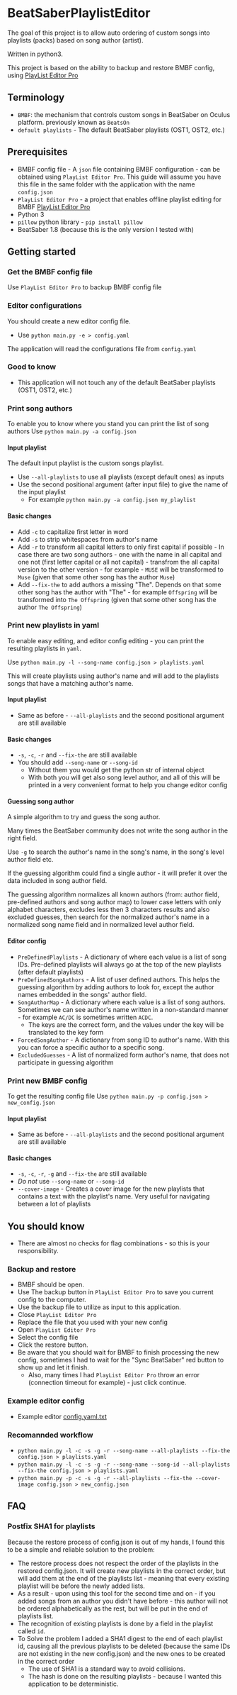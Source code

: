# BeatSaberPlaylistEditor
The goal of this project is to allow auto ordering of custom songs into playlists (packs) based on song author (artist).

Written in python3.

This project is based on the ability to backup and restore BMBF config, using [PlayList Editor Pro](http://beatsaberquest.com/playlisteditorpro/)
## Terminology
* `BMBF`: the mechanism that controls custom songs in BeatSaber on Oculus platform. previously known as `BeatsOn`
* `default playlists` - The default BeatSaber playlists (OST1, OST2, etc.)
## Prerequisites
* BMBF config file - A `json` file containing BMBF configuration - can be obtained using `PlayList Editor Pro`. This guide will assume you have this file in the same folder with the application with the name `config.json`
* `PlayList Editor Pro` - a project that enables offline playlist editing for BMBF [PlayList Editor Pro](http://beatsaberquest.com/playlisteditorpro/)
* Python 3
* `pillow` python library - `pip install pillow`
* BeatSaber 1.8 (because this is the only version I tested with)
## Getting started
### Get the BMBF config file
Use `PlayList Editor Pro` to backup BMBF config file
### Editor configurations
You should create a new editor config file.
* Use `python main.py -e > config.yaml`

The application will read the configurations file from `config.yaml`
### Good to know
* This application will not touch any of the default BeatSaber playlists (OST1, OST2, etc.)
### Print song authors
To enable you to know where you stand you can print the list of song authors
Use `python main.py -a config.json`
#### Input playlist
The default input playlist is the custom songs playlist.
* Use `--all-playlists` to use all playlists (except default ones) as inputs
* Use the second positional argument (after input file) to give the name of the input playlist
    * For example `python main.py -a config.json my_playlist`
#### Basic changes
* Add `-c` to capitalize first letter in word
* Add `-s` to strip whitespaces from author's name
* Add `-r` to transform all capital letters to only first capital if possible - In case there are two song authors - one with the name in all capital  and one not (first letter capital or all not capital) - transfrom the all capital version to the other version - for example - `MUSE` will be transformed to `Muse` (given that some other song has the author `Muse`)
* Add `--fix-the` to add authors a missing "The". Depends on that some other song has the author with "The" - for example `Offspring` will be transformed into `The Offspring` (given that some other song has the author `The Offspring`)
### Print new playlists in yaml
To enable easy editing, and editor config editing - you can print the resulting playlists in `yaml`.

Use `python main.py -l --song-name config.json > playlists.yaml`

This will create playlists using author's name and will add to the playlists songs that have a matching author's name.
#### Input playlist
* Same as before - `--all-playlists` and the second positional argument are still available
#### Basic changes
* `-s`, `-c`, `-r` and `--fix-the` are still available
* You should add `--song-name` or `--song-id`
    * Without them you would get the python str of internal object
    * With both you will get also song level author, and all of this will be printed in a very convenient format to help you change editor config
#### Guessing song author
A simple algorithm to try and guess the song author.

Many times the BeatSaber community does not write the song author in the right field.

Use `-g` to search the author's name in the song's name, in the song's level author field etc.

If the guessing algorithm could find a single author - it will prefer it over the data included in song author field.

The guessing algorithm normalizes all known authors (from: author field, pre-defined authors and song author map) to lower case letters with only alphabet characters, excludes less then 3 characters results and also excluded guesses, then search for the normalized author's name in a normalized song name field and in normalized level author field.
#### Editor config
* `PreDefinedPlaylists` - A dictionary of where each value is a list of song IDs. Pre-defined playlists will always go at the top of the new playlists (after default playlists)
* `PreDefinedSongAuthors` - A list of user defined authors. This helps the guessing algorithm by adding authors to look for, except the author names embedded in the songs' author field.
* `SongAuthorMap` - A dictionary where each value is a list of song authors. Sometimes we can see author's name written in a non-standard manner - for example `AC/DC` is sometimes written `ACDC`.
    * The keys are the correct form, and the values under the key will be translated to the key form
* `ForcedSongAuthor` - A dictionary from song ID to author's name. With this you can force a specific author to a specific song.
* `ExcludedGuesses` - A list of normalized form author's name, that does not participate in guessing algorithm
### Print new BMBF config
To get the resulting config file
Use `python main.py -p config.json > new_config.json`
#### Input playlist
* Same as before - `--all-playlists` and the second positional argument are still available
#### Basic changes
* `-s`, `-c`, `-r`, `-g` and `--fix-the` are still available
* *Do not* use `--song-name` or `--song-id`
* `--cover-image` - Creates a cover image for the new playlists that contains a text with the playlist's name. Very useful for navigating between a lot of playlists

## You should know
* There are almost no checks for flag combinations - so this is your responsibility.
### Backup and restore
* BMBF should be open.
* Use The backup button in `PlayList Editor Pro` to save you current config to the computer.
* Use the backup file to utilize as input to this application.
* Close `PlayList Editor Pro`
* Replace the file that you used with your new config
* Open `PlayList Editor Pro`
* Select the config file
* Click the restore button.
* Be aware that you should wait for BMBF to finish processing the new config, sometimes I had to wait for the "Sync BeatSaber" red button to show up and let it finish.
    * Also, many times I had `PlayList Editor Pro` throw an error (connection timeout for example) - just click continue.
### Example editor config
* Example editor [config.yaml.txt](https://github.com/siryoav/BeatSaberPlaylistEditor/files/4464453/config.yam.txt)
### Recomannded workflow
* `python main.py -l -c -s -g -r --song-name --all-playlists --fix-the config.json > playlists.yaml`
* `python main.py -l -c -s -g -r --song-name --song-id --all-playlists --fix-the config.json > playlists.yaml`
* `python main.py -p -c -s -g -r --all-playlists --fix-the --cover-image config.json > new_config.json`

## FAQ
### Postfix SHA1 for playlists
Because the restore process of config.json is out of my hands, I found this to be a simple and reliable solution to the problem:
* The restore process does not respect the order of the playlists in the restored config.json. It will create new playlists in the correct order, but will add them at the end of the playlists list - meaning that every existing playlist will be before the newly added lists.
* As a result - upon using this tool for the second time and on - if you added songs from an author you didn't have before - this author will not be ordered alphabetically as the rest, but will be put in the end of playlists list.
* The recognition of existing playlists is done by a field in the playlist called `id`.
* To Solve the problem I added a SHA1 digest to the end of each playlist id, causing all the previous playlists to be deleted (because the same IDs are not existing in the new config.json) and the new ones to be created in the correct order
    * The use of SHA1 is a standard way to avoid collisions.
    * The hash is done on the resulting playlists - because I wanted this application to be deterministic.

